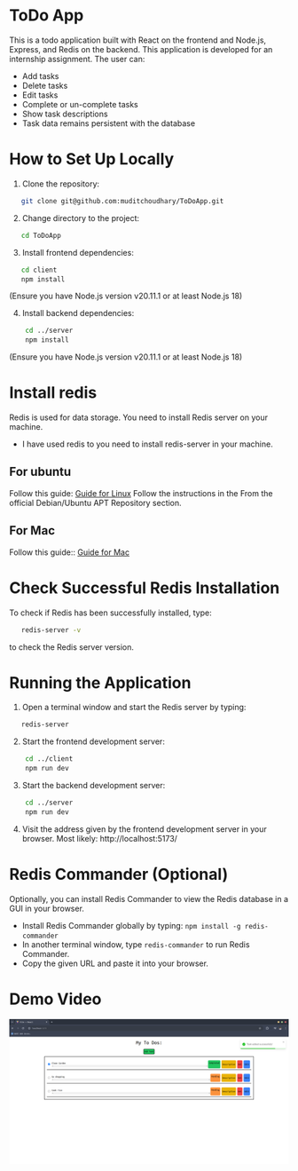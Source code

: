 # ToDo App

This is a todo application built with React on the frontend and Node.js, Express, and Redis on the backend. This application is developed for an internship assignment. The user can:

-   Add tasks
-   Delete tasks
-   Edit tasks
-   Complete or un-complete tasks
-   Show task descriptions
-   Task data remains persistent with the database

# How to Set Up Locally

1. Clone the repository:

```sh
   git clone git@github.com:muditchoudhary/ToDoApp.git
```

2. Change directory to the project:

```sh
   cd ToDoApp
```

3. Install frontend dependencies:

```sh
   cd client
   npm install
```

(Ensure you have Node.js version v20.11.1 or at least Node.js 18)

4. Install backend dependencies:

```sh
    cd ../server
    npm install
```

(Ensure you have Node.js version v20.11.1 or at least Node.js 18)

# Install redis

Redis is used for data storage. You need to install Redis server on your machine.

-   I have used redis to you need to install redis-server in your machine.

## For ubuntu

Follow this guide: [Guide for Linux](https://redis.io/docs/latest/operate/oss_and_stack/install/install-stack/linux/)
Follow the instructions in the From the official Debian/Ubuntu APT Repository section.

## For Mac

Follow this guide:: [Guide for Mac](https://redis.io/docs/latest/operate/oss_and_stack/install/install-redis/install-redis-on-mac-os/)

# Check Successful Redis Installation

To check if Redis has been successfully installed, type:

```sh
   redis-server -v
```

to check the Redis server version.

# Running the Application

1. Open a terminal window and start the Redis server by typing:

```sh
   redis-server
```

2. Start the frontend development server:

```sh
    cd ../client
    npm run dev
```

3. Start the backend development server:

```sh
    cd ../server
    npm run dev
```

4. Visit the address given by the frontend development server in your browser. Most likely: http://localhost:5173/

# Redis Commander (Optional)

Optionally, you can install Redis Commander to view the Redis database in a GUI in your browser.

- Install Redis Commander globally by typing: `npm install -g redis-commander`
- In another terminal window, type `redis-commander` to run Redis Commander.
- Copy the given URL and paste it into your browser.

# Demo Video
[![Watch the demo video](./public/demo-img.png)](./public/demo-video.mp4)
